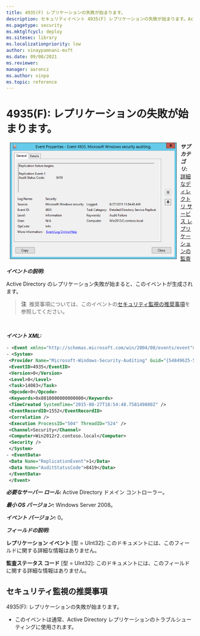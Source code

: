 ```yaml
---
title: 4935(F) レプリケーションの失敗が始まります。
description: セキュリティイベント 4935(F) レプリケーションの失敗が始まります。Active Directory のレプリケーション失敗が始まると、このイベントが生成されます。
ms.pagetype: security
ms.mktglfcycl: deploy
ms.sitesec: library
ms.localizationpriority: low
author: vinaypamnani-msft
ms.date: 09/08/2021
ms.reviewer: 
manager: aaroncz
ms.author: vinpa
ms.topic: reference
---
```


# 4935(F): レプリケーションの失敗が始まります。

<img src="images/event-4935.png" alt="Event 4935 illustration" width="448" height="312" hspace="10" align="left" />

***サブカテゴリ:***&nbsp;[詳細なディレクトリ サービス レプリケーションの監査](audit-detailed-directory-service-replication.md)

***イベントの説明:***

Active Directory のレプリケーション失敗が始まると、このイベントが生成されます。

> **注**&nbsp;&nbsp;推奨事項については、このイベントの[セキュリティ監視の推奨事項](#security-monitoring-recommendations)を参照してください。

<br clear="all">

***イベント XML:***
```xml
- <Event xmlns="http://schemas.microsoft.com/win/2004/08/events/event">
- <System>
 <Provider Name="Microsoft-Windows-Security-Auditing" Guid="{54849625-5478-4994-A5BA-3E3B0328C30D}" /> 
 <EventID>4935</EventID> 
 <Version>0</Version> 
 <Level>0</Level> 
 <Task>14083</Task> 
 <Opcode>0</Opcode> 
 <Keywords>0x8010000000000000</Keywords> 
 <TimeCreated SystemTime="2015-08-27T18:54:48.758149800Z" /> 
 <EventRecordID>1552</EventRecordID> 
 <Correlation /> 
 <Execution ProcessID="504" ThreadID="524" /> 
 <Channel>Security</Channel> 
 <Computer>Win2012r2.contoso.local</Computer> 
 <Security /> 
 </System>
- <EventData>
 <Data Name="ReplicationEvent">1</Data> 
 <Data Name="AuditStatusCode">8419</Data> 
 </EventData>
 </Event>

```

***必要なサーバー ロール:*** Active Directory ドメイン コントローラー。

***最小 OS バージョン:*** Windows Server 2008。

***イベント バージョン:*** 0。

***フィールドの説明:***

**レプリケーション イベント** \[型 = UInt32\]**:** このドキュメントには、このフィールドに関する詳細な情報はありません。

**監査ステータス コード** \[型 = UInt32\]**:** このドキュメントには、このフィールドに関する詳細な情報はありません。

## セキュリティ監視の推奨事項

4935(F): レプリケーションの失敗が始まります。

-   このイベントは通常、Active Directory レプリケーションのトラブルシューティングに使用されます。
